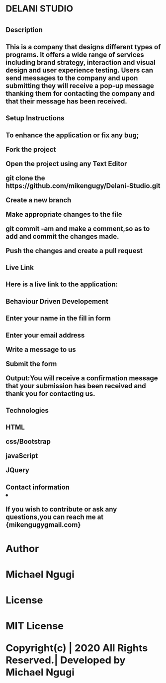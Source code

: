 <h1>DELANI STUDIO<h1>

<h2>Description<h2>
<p>This is a company that designs different types of programs. It offers a wide range of services    including brand strategy, interaction and visual design and user experience testing. Users can send messages to the company and upon submitting they will receive a pop-up message thanking them for contacting the company and that their message has been received. <p>

<h2>Setup Instructions<h2>
<p>To enhance the application or fix any bug;<p>
<p>Fork the project<p>
<p>Open the project using any Text Editor<p>
<p>git clone the https://github.com/mikengugy/Delani-Studio.git<p>
<p>Create a new branch<p>
<p>Make appropriate changes to the file<p>
<p>git commit -am and make a comment,so as to add and commit the changes made.<p>
<p>Push the changes and create a pull request<p>

<h2>Live Link<h2>
<p>Here is a live link to the application:  <p>

<h2>Behaviour Driven Developement<h2>
<h2>Enter your name in the fill in form<h2>
<p>Enter your email address<p>
<p>Write a message to us<p>
<p>Submit the form<p>
<p>Output:You will receive a confirmation message that your submission has been received and thank you for contacting us.<p>

<h2>Technologies<h2>
<p>HTML<p>
<p>css/Bootstrap<p>
<p>javaScript<p>
<p>JQuery<p>

<h2>Contact information<li>
<p>If you wish to contribute or ask any questions,you can reach me at {mikengugygmail.com}<p>

<h2>Author<h2>
<p>Michael Ngugi<p>

<h2>License<h2>
<p>MIT License<p>
<p>Copyright(c) | 2020 All Rights Reserved.| Developed by Michael Ngugi<p>